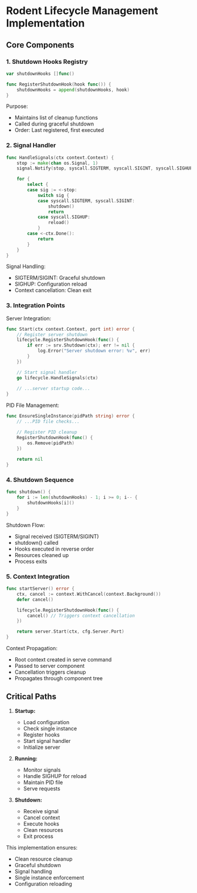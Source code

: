 # Rodent Lifecycle Management Implementation

## Core Components

### 1. Shutdown Hooks Registry

```go
var shutdownHooks []func()

func RegisterShutdownHook(hook func()) {
    shutdownHooks = append(shutdownHooks, hook)
}
```

Purpose:

- Maintains list of cleanup functions
- Called during graceful shutdown
- Order: Last registered, first executed

### 2. Signal Handler

```go
func HandleSignals(ctx context.Context) {
    stop := make(chan os.Signal, 1)
    signal.Notify(stop, syscall.SIGTERM, syscall.SIGINT, syscall.SIGHUP)

    for {
        select {
        case sig := <-stop:
            switch sig {
            case syscall.SIGTERM, syscall.SIGINT:
                shutdown()
                return
            case syscall.SIGHUP:
                reload()
            }
        case <-ctx.Done():
            return
        }
    }
}
```

Signal Handling:

- SIGTERM/SIGINT: Graceful shutdown
- SIGHUP: Configuration reload
- Context cancellation: Clean exit

### 3. Integration Points

Server Integration:

```go
func Start(ctx context.Context, port int) error {
    // Register server shutdown
    lifecycle.RegisterShutdownHook(func() {
        if err := srv.Shutdown(ctx); err != nil {
            log.Error("Server shutdown error: %v", err)
        }
    })

    // Start signal handler
    go lifecycle.HandleSignals(ctx)
    
    // ...server startup code...
}
```

PID File Management:

```go
func EnsureSingleInstance(pidPath string) error {
    // ...PID file checks...

    // Register PID cleanup
    RegisterShutdownHook(func() {
        os.Remove(pidPath)
    })
    
    return nil
}
```

### 4. Shutdown Sequence

```go
func shutdown() {
    for i := len(shutdownHooks) - 1; i >= 0; i-- {
        shutdownHooks[i]()
    }
}
```

Shutdown Flow:

- Signal received (SIGTERM/SIGINT)
- shutdown() called
- Hooks executed in reverse order
- Resources cleaned up
- Process exits

### 5. Context Integration

```go
func startServer() error {
    ctx, cancel := context.WithCancel(context.Background())
    defer cancel()

    lifecycle.RegisterShutdownHook(func() {
        cancel() // Triggers context cancellation
    })

    return server.Start(ctx, cfg.Server.Port)
}
```

Context Propagation:

- Root context created in serve command
- Passed to server component
- Cancellation triggers cleanup
- Propagates through component tree

## Critical Paths

1. **Startup:**
    - Load configuration
    - Check single instance
    - Register hooks
    - Start signal handler
    - Initialize server

2. **Running:**
    - Monitor signals
    - Handle SIGHUP for reload
    - Maintain PID file
    - Serve requests

3. **Shutdown:**
    - Receive signal
    - Cancel context
    - Execute hooks
    - Clean resources
    - Exit process

This implementation ensures:

- Clean resource cleanup
- Graceful shutdown
- Signal handling
- Single instance enforcement
- Configuration reloading
